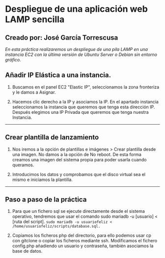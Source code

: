 # Despliegue de una aplicación web LAMP sencilla
## Creado por: **José García Torrescusa**

_En esta práctica realizaremos un despliegue de una pila LAMP en una instancia EC2 con la última versión de Ubuntu Server o Debian sin entorno gráfico._

## Añadir IP Elástica a una instancia.
1. Buscamos en el panel EC2 "Elastic IP", seleccionamos la zona fronteriza y le damos a Asignar.

2. Hacemos clic derecho a la IP y asociamos la IP. En el apartado instancia seleccionamos la instancia que queremos que tenga esta dirección IP. Después elegimos una IP Privada que queremos que tenga nuestra Instancia.

---

## Crear plantilla de lanzamiento
1. Nos iremos a la opción de plantillas e imágenes > Crear plantilla desde una imagen. No damos a la opción de No reboot. De esta forma creamos una imagen del sistema propia para poder usarla cuando queramos.

2. Introducimos los datos y comprobamos que el disco virtual sea el mismo e iniciamos la plantilla.

---

## Paso a paso de la práctica
1. Para que un fichero sql se ejecute directamente desde el sistema operativo, tendremos que usar el comando sudo mariadb -u [usuario] < [ruta del script].
``` sudo mariadb -u usuariofeliz < /home/usuariofeliz/scripts/database.sql. ```

2. Copiamos los ficheros php del directorio, para ello podemos usar cp con gitclone o copiar los ficheros mediante ssh. Modificamos el fichero config.php añadiendo un usuario y contraseña, también asociamos la base de datos.



